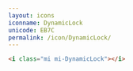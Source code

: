 ```yaml
---
layout: icons
iconname: DynamicLock
unicode: EB7C
permalink: /icon/DynamicLock/
---
```


``` html
<i class="mi mi-DynamicLock"></i>
```
